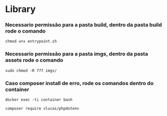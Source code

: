 # Library 

### Necessario permissão para a pasta build, dentro da pasta build rode o comando
```
chmod u+x entrypoint.sh
```

### Necessario permissão para a pasta imgs, dentro da pasta assets rode o comando
```
sudo chmod -R 777 imgs/
```
### Caso composer install de erro, rode os comandos dentro do container
```
docker exec -ti container bash
```

```
composer require vlucas/phpdotenv
```

